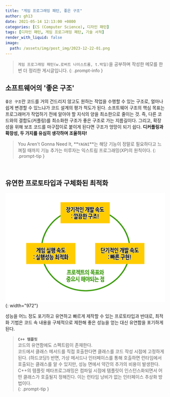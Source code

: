 ```yaml
---
title: "게임 프로그래밍 패턴, 좋은 구조"
author: gh13
date: 2021-05-14 12:13:00 +0800
categories: [CS (Computer Science), 디자인 패턴]
tags: [디자인 패턴, 게임 프로그래밍 페탄, 기술 서적]
render_with_liquid: false
image:
  path: /assets/img/post_img/2023-12-22-01.png
---
```


> `게임 프로그래밍 패턴(w.로버트 나이스트롬, t.박일)`을 공부하며 작성한 메모를 한 번 더 정리한 게시글입니다.
{: .prompt-info }

## 소프트웨어의 '좋은 구조'

`좋은 구조`란 코드를 거의 건드리지 않고도 원하는 작업을 수행할 수 있는 구조로, 얼마나 쉽게 변경할 수 있느냐가 코드 설계의 평가 척도가 된다. 소프트웨어 구조의 핵심 목표는 프로그래머가 작업하기 전에 알아야 할 지식의 양을 최소한으로 줄이는 것. 즉, 다른 코드와의 결합도(커플링)를 최소화한 구조가 좋은 구조로 가는 지름길이다. 그리고, 확장성을 위해 보조 코드를 마구잡이로 붙이게 된다면 구조가 엉망이 되기 쉽다. **디커플링과 확장성, 두 가지를 유심히 생각하며 조율하자!**

> You Aren't Gonna Need It, **`YAGNI`**는 해당 기능이 정말로 필요하다고 느껴질 때까지 기능 추가는 미루자는 익스트림 프로그래밍(XP)의 원칙이다.
{: .prompt-tip }

<br/>

## 유연한 프로토타입과 구체화된 최적화

![프로젝트의 목표와 중요시할 점](/assets/img/post_img/2023-12-22-02.png){: width="972"}

성능을 어느 정도 포기하고 유연하고 빠르게 제작할 수 있는 프로토타입과 반대로, 최적화 기법은 코드 속 내용을 구체적으로 제한해 좋은 성능을 얻는 대신 유연함을 포기하게 된다. 

> **`C++ 템플릿`** <br/>
> 코드의 유연함에도 스펙트럼이 존재한다. <br/>
> 코드에서 클래스 메서드를 직접 호출한다면 클래스를 코드 작성 시점에 고정하게 된다. (하드코딩!) 반면, 가상 메서드나 인터페이스를 통해 호출하면 런타임에서 호출되는 클래스를 알 수 있지만, 성능 면에서 약간의 추가의 비용이 발생한다.  
> C++의 템플릿 메타프로그래밍은 컴파일 시점에 템플릿이 인스턴스화되면서 어떤 클래스가 호출될지 정해진다. 이는 런타임 낭비가 없는 인터페이스 추상화 방법이다.  
{: .prompt-tip }
